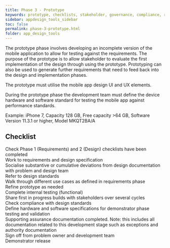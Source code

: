 ```yaml
---
title: Phase 3 - Prototype
keywords: prototype, checklists, stakeholder, governance, compliance, requirements, testing, 
sidebar: appdesign_tools_sidebar
toc: false
permalink: phase-3-prototype.html
folder: app_design_tools 
---
```


The prototype phase involves developing an incomplete version of the mobile application to allow for testing against the requirements. The purpose of the prototype is to allow stakeholder to evaluate the first implementation of the design through using the prototype. Prototyping can also be used to generate further requirements that need to feed back into the design and implementation phases.

The prototype must utilise the mobile app design UI and UX elements.

During the prototype phase the development team must define the device hardware and software standard for testing the mobile app against performance standards.

Example: iPhone 7, Capacity 128 GB, Free capacity >64 GB, Software Version 11.3.1 or higher, Model MKQT2BA/A

## Checklist

<p>
				<i class="far fa-square"></i> Check Phase 1 (Requirements) and 2 (Design) checklists have been completed<br>
				<i class="far fa-square"></i> Work to requirements and design specification<br>
				<i class="far fa-square"></i> Socialise substantive or cumulative deviations from design documentation with problem and design team<br>
				<i class="far fa-square"></i> Refer to design standards<br>
				<i class="far fa-square"></i> Walk through different use cases as defined in requirements phase<br>
				<i class="far fa-square"></i> Refine prototype as needed<br>
				<i class="far fa-square"></i> Complete internal testing (functional)<br>
				<i class="far fa-square"></i> Share first in progress builds with stakeholders over several cycles<br>
				<i class="far fa-square"></i> Check compliance with design standards<br>
				<i class="far fa-square"></i> Define hardware and software specifications for demonstrator phase testing and validation<br>
				<i class="far fa-square"></i> Supporting assurance documentation completed. Note: this includes all documentation related to this development stage such as exceptions and authority documentation<br>
				<i class="far fa-square"></i> Sign off from problem owner and development team<br>
				<i class="far fa-square"></i> Demonstrator release
			</p>